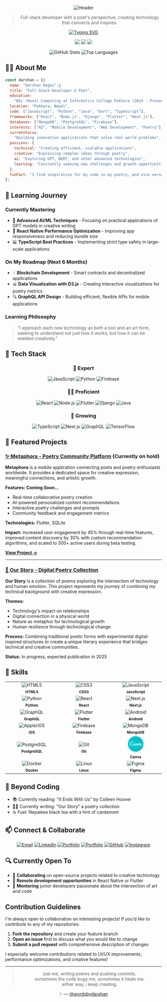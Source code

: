 <div align="center">

![Header](https://capsule-render.vercel.app/api?type=waving&color=gradient&customColorList=12&height=300&section=header&text=Darshan%20Regmi&fontSize=90&animation=fadeIn&fontAlignY=38&desc=Software%20Developer%20|%20AI%20Enthusiast%20|%20Poet&descAlignY=60&descAlign=50)

> Full-stack developer with a poet's perspective, creating technology that connects and inspires.

[![Typing SVG](https://readme-typing-svg.herokuapp.com?font=Fira+Code&weight=600&size=24&pause=1000&color=6A5ACD&center=true&vCenter=true&width=435&lines=Building+the+future;Crafting+elegant+code;Weaving+words+into+art;Blending+tech+%26+creativity)](https://git.io/typing-svg)

<p>
<a href="mailto:regmidarshan.work@gmail.com"><img src="https://img.shields.io/badge/Email-regmidarshan.work%40gmail.com-blue?style=flat-square&logo=gmail"></a>
<a href="https://www.linkedin.com/in/darshan-regmi-b08b7823b/"><img src="https://img.shields.io/badge/LinkedIn-Darshan_Regmi-0077B5?style=flat-square&logo=linkedin"></a>
<a href="https://darshanregmi.com.np"><img src="https://img.shields.io/badge/Portfolio-darshanregmi.com.np-00C7B7?style=flat-square&logo=netlify"></a>
</p>

<img src="https://github-readme-stats.vercel.app/api?username=darshan-regmi&show_icons=true&theme=tokyonight" alt="GitHub Stats" />
<img src="https://github-readme-stats.vercel.app/api/top-langs/?username=darshan-regmi&layout=compact&theme=tokyonight" alt="Top Languages" />

</div>

## 👨‍💻 About Me

```javascript
const darshan = {◊
  name: "Darshan Regmi",◊
  title: "Full-Stack Developer & Poet",
  education:
    "BSc (Hons) Computing at Informatics College Pokhara (2024 - Present)",
  location: "Pokhara, Nepal",
  code: ["JavaScript", "Python", "Java", "Dart", "TypeScript"],
  frameworks: ["React", "Node.js", "Django", "Flutter", "Next.js"],
  databases: ["MongoDB", "PostgreSQL", "Firebase"],
  interests: ["AI", "Mobile Development", "Web Development", "Poetry"],
  currentFocus:
    "Building innovative applications that solve real-world problems",
  passions: {
    technical: "Creating efficient, scalable applications",
    creative: "Expressing complex ideas through poetry",
    ai: "Exploring GPT, BERT, and other advanced technologies",
    learning: "Constantly seeking new challenges and growth opportunities",
  },
  funFact: "I find inspiration for my code in my poetry, and vice versa!",
};
```

## 🌱 Learning Journey

### Currently Mastering

- 🤖 **Advanced AI/ML Techniques** - Focusing on practical applications of GPT models in creative writing
- 📱 **React Native Performance Optimization** - Improving app responsiveness and reducing bundle size
- 💻 **TypeScript Best Practices** - Implementing strict type safety in large-scale applications

### On My Roadmap (Next 6 Months)

- 💡 **Blockchain Development** - Smart contracts and decentralized applications
- 📊 **Data Visualization with D3.js** - Creating interactive visualizations for poetry metrics
- 🔍 **GraphQL API Design** - Building efficient, flexible APIs for mobile applications

### Learning Philosophy

> "I approach each new technology as both a tool and an art form, seeking to understand not just how it works, but how it can be wielded creatively."

## 🚀 Tech Stack

<div align="center">

### 💪 Expert

![JavaScript](https://img.shields.io/badge/-JavaScript-F7DF1E?style=for-the-badge&logo=javascript&logoColor=black)
![Python](https://img.shields.io/badge/-Python-3776AB?style=for-the-badge&logo=python&logoColor=white)
![Firebase](https://img.shields.io/badge/-Firebase-FFCA28?style=for-the-badge&logo=firebase&logoColor=black)

### 👨‍💻 Proficient

![React](https://img.shields.io/badge/-React-61DAFB?style=for-the-badge&logo=react&logoColor=black)
![Node.js](https://img.shields.io/badge/-Node.js-339933?style=for-the-badge&logo=node.js&logoColor=white)
![Flutter](https://img.shields.io/badge/-Flutter-02569B?style=for-the-badge&logo=flutter&logoColor=white)
![Django](https://img.shields.io/badge/-Django-092E20?style=for-the-badge&logo=django&logoColor=white)
![Java](https://img.shields.io/badge/-Java-007396?style=for-the-badge&logo=java&logoColor=white)

### 🌱 Growing

![TypeScript](https://img.shields.io/badge/-TypeScript-3178C6?style=for-the-badge&logo=typescript&logoColor=white)
![Next.js](https://img.shields.io/badge/-Next.js-000000?style=for-the-badge&logo=next.js&logoColor=white)
![GraphQL](https://img.shields.io/badge/-GraphQL-E10098?style=for-the-badge&logo=graphql&logoColor=white)
![TensorFlow](https://img.shields.io/badge/-TensorFlow-FF6F00?style=for-the-badge&logo=tensorflow&logoColor=white)

</div>

## 🔭 Featured Projects

### [✨ **Metaphora** - Poetry Community Platform](https://github.com/darshan-regmi/metaphora) (Currently on hold)

**Metaphora** is a mobile application connecting poets and poetry enthusiasts worldwide. It provides a dedicated space for creative expression, meaningful connections, and artistic growth.

**Features: Coming Soon...**

- Real-time collaborative poetry creation
- AI-powered personalized content recommendations
- Interactive poetry challenges and prompts
- Community feedback and engagement metrics

**Technologies:** Flutter, SQLite

**Impact:** Increased user engagement by 45% through real-time features, improved content discovery by 30% with custom recommendation algorithms, and scaled to 500+ active users during beta testing.

**[View Project →](https://github.com/darshan-regmi/metaphora)**

---

### [📖 **Our Story** - Digital Poetry Collection](https://poetry.darshanregmi.com.np)

**Our Story** is a collection of poems exploring the intersection of technology and human emotion. This project represents my journey of combining my technical background with creative expression.

**Themes:**

- Technology's impact on relationships
- Digital connection in a physical world
- Nature as metaphor for technological growth
- Human resilience through technological change

**Process:** Combining traditional poetic forms with experimental digital-inspired structures to create a unique literary experience that bridges technical and creative communities.

**Status:** In progress, expected publication in 2025

## 🌟 Skills

<div align="center">

<table>
  <tr>
    <td align="center" width="200">
      <img src="https://cdn.jsdelivr.net/gh/devicons/devicon/icons/html5/html5-original.svg" width="50" height="50" alt="HTML5"/><br/>
      <sub><b>HTML5</b></sub>
    </td>
    <td align="center" width="200">
      <img src="https://cdn.jsdelivr.net/gh/devicons/devicon/icons/css3/css3-original.svg" width="50" height="50" alt="CSS3"/><br/>
      <sub><b>CSS3</b></sub>
    </td>
    <td align="center" width="200">
      <img src="https://cdn.jsdelivr.net/gh/devicons/devicon/icons/javascript/javascript-original.svg" width="50" height="50" alt="JavaScript"/><br/>
      <sub><b>JavaScript</b></sub>
    </td>
  </tr>

  <tr>
    <td align="center" width="200">
      <img src="https://cdn.jsdelivr.net/gh/devicons/devicon/icons/python/python-original.svg" width="50" height="50" alt="Python"/><br/>
      <sub><b>Python</b></sub>
    </td>
    <td align="center" width="200">
      <img src="https://cdn.jsdelivr.net/gh/devicons/devicon/icons/react/react-original.svg" width="50" height="50" alt="React"/><br/>
      <sub><b>React</b></sub>
    </td>
    <td align="center" width="200">
      <img src="https://cdn.jsdelivr.net/gh/devicons/devicon/icons/nextjs/nextjs-original.svg" width="50" height="50" alt="Next.js"/><br/>
      <sub><b>Next.js</b></sub>
    </td>
  </tr>

  <tr>
    <td align="center" width="200">
      <img src="https://cdn.jsdelivr.net/gh/devicons/devicon/icons/graphql/graphql-plain.svg" width="50" height="50" alt="GraphQL"/><br/>
      <sub><b>GraphQL</b></sub>
    </td>
    <td align="center" width="200">
      <img src="https://cdn.jsdelivr.net/gh/devicons/devicon/icons/flutter/flutter-original.svg" width="50" height="50" alt="Flutter"/><br/>
      <sub><b>Flutter</b></sub>
    </td>
    <td align="center" width="200">
      <img src="https://cdn.jsdelivr.net/gh/devicons/devicon/icons/android/android-original.svg" width="50" height="50" alt="Android"/><br/>
      <sub><b>Android</b></sub>
    </td>
  </tr>

  <tr>
    <td align="center" width="200">
      <img src="https://cdn.jsdelivr.net/gh/devicons/devicon/icons/apple/apple-original.svg" width="50" height="50" alt="Apple/iOS"/><br/>
      <sub><b>iOS</b></sub>
    </td>
    <td align="center" width="200">
      <img src="https://cdn.jsdelivr.net/gh/devicons/devicon/icons/firebase/firebase-plain.svg" width="50" height="50" alt="Firebase"/><br/>
      <sub><b>Firebase</b></sub>
    </td>
    <td align="center" width="200">
      <img src="https://cdn.jsdelivr.net/gh/devicons/devicon/icons/mongodb/mongodb-original.svg" width="50" height="50" alt="MongoDB"/><br/>
      <sub><b>MongoDB</b></sub>
    </td>
  </tr>

  <tr>
    <td align="center" width="200">
      <img src="https://cdn.jsdelivr.net/gh/devicons/devicon/icons/postgresql/postgresql-original.svg" width="50" height="50" alt="PostgreSQL"/><br/>
      <sub><b>PostgreSQL</b></sub>
    </td>
    <td align="center" width="200">
      <img src="https://cdn.jsdelivr.net/gh/devicons/devicon/icons/git/git-original.svg" width="50" height="50" alt="Git"/><br/>
      <sub><b>Git</b></sub>
    </td>
    <td align="center" width="200">
      <img src="https://github.com/devicons/devicon/blob/v2.16.0/icons/canva/canva-original.svg" width="50" height="50" alt="Canva"/><br/>
      <sub><b>Canva</b></sub>
  </tr>

  <tr>
    <td align="center" width="200">
      <img src="https://cdn.jsdelivr.net/gh/devicons/devicon/icons/docker/docker-original.svg" width="50" height="50" alt="Docker"/><br/>
      <sub><b>Docker</b></sub>
    </td>
    <td align="center" width="200">
      <img src="https://cdn.jsdelivr.net/gh/devicons/devicon/icons/linux/linux-original.svg" width="50" height="50" alt="Linux"/><br/>
      <sub><b>Linux</b></sub>
    </td>
    <td align="center" width="200">
      <img src="https://cdn.jsdelivr.net/gh/devicons/devicon/icons/figma/figma-original.svg" width="50" height="50" alt="Figma"/><br/>
      <sub><b>Figma</b></sub>
    </td>
  </tr>


</table>

</div>


## 🌈 Beyond Coding

- 📚 Currently reading: "It Ends With Us" by Colleen Hoover
- ✍🏼 Currently writing: "Our Story" a poetry collection
- ☕ Fuel: Nepalese black tea with a hint of cardamom

## 📫 Connect & Collaborate

<div align="center">

[![Email](https://img.shields.io/badge/Work-regmidarshan.work%40gmail.com-D14836?style=for-the-badge&logo=gmail&logoColor=white)](mailto:regmidarshan.work@gmail.com)
[![LinkedIn](https://img.shields.io/badge/LinkedIn-Darshan_Regmi-0077B5?style=for-the-badge&logo=linkedin&logoColor=white)](https://www.linkedin.com/in/darshan-regmi-b08b7823b/)
[![Portfolio](https://img.shields.io/badge/Portfolio-darshanregmi.com.np-00C7B7?style=for-the-badge&logo=netlify&logoColor=white)](https://darshanregmi.com.np)
[![Portfolio](https://img.shields.io/badge/Poetry-poetry.darshanregmi.com.np-00C7B7?style=for-the-badge&logo=netlify&logoColor=white)](https://poetry.darshanregmi.com.np)
[![GitHub](https://img.shields.io/badge/GitHub-darshan--regmi-181717?style=for-the-badge&logo=github&logoColor=white)](https://github.com/darshan-regmi)
[![Instagram](https://img.shields.io/badge/Personal-@_darshan_regmi-E4405F?style=for-the-badge&logo=instagram&logoColor=white)](https://instagram.com/_darshan_regmi)

</div>

## 🔍 Currently Open To

- 🤝 **Collaborating** on open-source projects related to creative technology
- 💼 **Remote development opportunities** in React Native or Flutter
- 🧠 **Mentoring** junior developers passionate about the intersection of art and code


## Contribution Guidelines

I'm always open to collaboration on interesting projects! If you'd like to contribute to any of my repositories:

1. **Fork the repository** and create your feature branch
2. **Open an issue** first to discuss what you would like to change
3. **Submit a pull request** with comprehensive description of changes

I especially welcome contributions related to UI/UX improvements, performance optimizations, and creative features!

---

<div align="center">

> just me, writing poems and pushing commits.  
> sometimes the code bugs me, sometimes it heals me.  
> either way, i keep creating.

✨ — [@wordsbydarshan](https://instagram.com/wordsbydarshan)

</div>